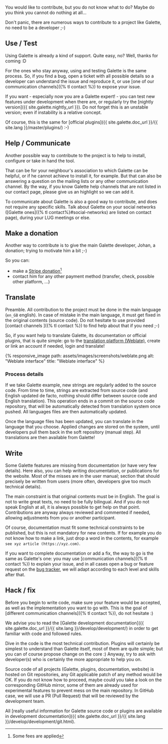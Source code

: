 You would like to contribute, but you do not know what to do? Maybe do you think you cannot do nothing at all...

Don't panic, there are numerous ways to contribute to a project like Galette, no need to be a developer ;-)

## Use / Test

Using Galette is already a kind of support. Quite easy, no? Well, thanks for coming :D

For the ones who stay anyway, using and testing Galette is the same process. So, if you find a bug, open a ticket with all possible details so a developer can understand the issue and reproduce it, or use [one of our communication channels]({% tl contact %}) to expose your issue.

If you want - especially now you are a Galette expert! - you can test new features under development when there are, or regularly try the [nightly version]({{ site.galette.nightly_url }}). Do not forget this is an unstable version; even if instability is a relative concept.

Of course, this is the same for [official plugins]({{ site.galette.doc_url }}/{{ site.lang }}/master/plugins/) :-)

## Help / Communicate

Another possible way to contribute to the project is to help to install, configure or take in hand the tool.

That can be for your neighbour's association to which Galette can be helpful, or if he cannot achieve to install it, for example.
But that can also be answering a question on the mailing lists or any other communication channel. By the way, if you know Galette help channels that are not listed in our contact page, please give us an highlight so we can add it.

To communicate about Galette is also a good way to contribute, and does not require any specific skills. Talk about Galette on your social networks ([Galette ones]({% tl contact%}#social-networks) are listed on contact page), during your LUG meetings or else.

<a name="donate"></a>
## Make a donation

Another way to contribute is to give the main Galette developer, Johan, a donation; trying to motivate him a bit ;-)

So you can:

* make a [Stripe donation](https://donate.stripe.com/dR6bJz7mX1Na0GQ5kk)[^1]
* contact him for any other payment method (transfer, check, possible other platform, ...)

[^1]: Some fees are applied

## Translate

Preamble. All contribution to the project must be done in the main language (`en_GB` english). In case of mistake in the main language, it must get fixed in the original contents (source code).
Do not hesitate to use provided [contact channels ]({% tl contact %}) to find help about that if you need ;-)

So, if you want help to translate Galette, its documentation or official plugins, that is quite simple: go to the [translation platform (Weblate)](https://hosted.weblate.org/projects/galette/), create or link an account if needed, login and translate!

{% responsive_image path: assets/images/screenshots/weblate.png alt: "Weblate interface" title: "Weblate interface" %}

### Process details

If we take Galette example, new strings are regularly added to the source code. From time to time, strings are extracted from source code (and English updated de facto, nothing should differ between source code and English translation).
This operation ends in a commit on the source code repository, that will be automatically detected from translation system once pushed. All languages files are then automatically updated.

Once the language files has been updated, you can translate in the language that you choose. Applied changes are stored on the system, until developers pull them back in the soft repository (manual step). All translations are then available from Galette!

## Write

Some Galette features are missing from documentation (or have very few details). Here also, you can help writing documentation, or publications for the website. Most of the misses are in the user manual; section that should precisely be written from users (more often, developers give too much technical details).

The main constraint is that original contents must be in English. The goal is not to write great texts, no need to be fully bilingual. And if you do not speak English at all, it is always possible to get help on that point.
Contributions are anyway always reviewed and commented if needed, allowing adjustments from you or another participant.

Of course, documentation must fit some technical constraints to be published, but this is not mandatory for new contents. If for example you do not know how to make a link, just drop a word in the contents, for example `see xyz article (https://xyz.com)`.

If you want to complete documentation or add a fix, the way to go is the same as Galette's one: you may use [communication channels]({% tl contact %}) to explain your issue, and in all cases open a bug or feature request on the [bug tracker](https://bugs.galette.eu/projects/documentation-galette), we will adapt according to each level and skills after that.

## Hack / fix

Before you begin to write code, make sure your feature would be accepted, as well as the implementation you want to go with. This is the goal of [different communication channels]({% tl contact %}), do not hesitate :)

We advise you to read the [Galette development documentation]({{ site.galette.doc_url }}/{{ site.lang }}/develop/development/) in order to get familiar with code and followed rules.

Dive in the code is the most technical contribution. Plugins will certainly be simplest to understand than Galette itself, most of them are quite simple; but you can of course propose change on the core :)
Anyway, try to ask with developer(s) who is certainly the more appropriate to help you on.

Source code of all projects (Galette, plugins, documentation, website) is hosted on Git repositories, any Git applicable patch of any method would be OK. If you do not know how to proceed, maybe could you take a look on the corresponding GitHub mirror, some of them are already used for experimental features to prevent mess on the main repository. In GitHub case, we will use a PR (Pull Request) that will be reviewed by the development team.

All [really useful information for Galette source code or plugins are available in development documentation]({{ site.galette.doc_url }}/{{ site.lang }}/develop/development/git.html).
